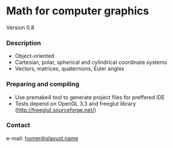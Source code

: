 # Math for computer graphics #
Version 0.8

### Description ###

* Object-oriented
* Cartesian, polar, spherical and cylindrical coordinate systems
* Vectors, matrices, quaternions, Euler angles

### Preparing and compiling ###

* Use premake4 tool to generate project files for preffered IDE
* Tests depend on OpenGL 3.3 and freeglut library (http://freeglut.sourceforge.net/)

### Contact ###

e-mail: homer@slavust.name